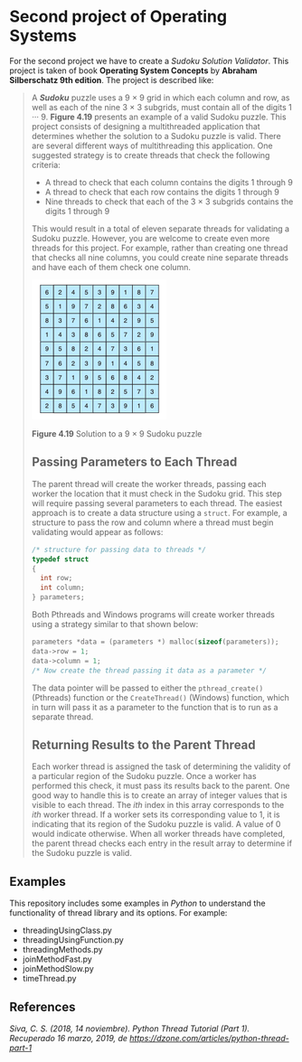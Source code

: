 # Second project of Operating Systems

For the second project we have to create a *Sudoku Solution Validator*. This project is taken of book **Operating System 
Concepts** by **Abraham Silberschatz 9th edition**. The project is described like: 

> A ***Sudoku*** puzzle uses a 9 × 9 grid in which each column and row, as well as each of the nine 3 × 3 subgrids, 
must contain all of the digits 1 ··· 9. **Figure 4.19** presents an example of a valid Sudoku puzzle. 
This project consists of designing a multithreaded application that determines whether the solution to
a Sudoku puzzle is valid. There are several different ways of multithreading this application. One
suggested strategy is to create threads that check the following criteria:
>
> - A thread to check that each column contains the digits 1 through 9
> - A thread to check that each row contains the digits 1 through 9
> - Nine threads to check that each of the 3 × 3 subgrids contains the digits 1 through 9
>
> This would result in a total of eleven separate threads for validating a
Sudoku puzzle. However, you are welcome to create even more threads for
this project. For example, rather than creating one thread that checks all nine columns, 
you could create nine separate threads and have each of them check one column.
>
> ![image](https://github.com/SkinnyDeiv/Sudoku/blob/master/images/sudokuInput.png)
>
> **Figure 4.19** Solution to a 9 × 9 Sudoku puzzle
>
> ## Passing Parameters to Each Thread
>
> The parent thread will create the worker threads, passing each worker the
location that it must check in the Sudoku grid. This step will require passing
several parameters to each thread. The easiest approach is to create a data
structure using a `struct`. For example, a structure to pass the row and column
where a thread must begin validating would appear as follows:
>
> ```C
> /* structure for passing data to threads */
> typedef struct
> {
>   int row;
>   int column;
> } parameters;
> ```
>
> Both Pthreads and Windows programs will create worker threads using a
strategy similar to that shown below:
>
> ```C
> parameters *data = (parameters *) malloc(sizeof(parameters));
> data->row = 1;
> data->column = 1;
> /* Now create the thread passing it data as a parameter */
> ```
> The data pointer will be passed to either the `pthread_create()` (Pthreads)
function or the `CreateThread()` (Windows) function, which in turn will pass
it as a parameter to the function that is to run as a separate thread.
>
> ## Returning Results to the Parent Thread
>
> Each worker thread is assigned the task of determining the validity of a
particular region of the Sudoku puzzle. Once a worker has performed this
check, it must pass its results back to the parent. One good way to handle this
is to create an array of integer values that is visible to each thread. The *ith*
index in this array corresponds to the *ith* worker thread. If a worker sets its
corresponding value to 1, it is indicating that its region of the Sudoku puzzle
is valid. A value of 0 would indicate otherwise. When all worker threads have
completed, the parent thread checks each entry in the result array to determine
if the Sudoku puzzle is valid.

## Examples 

This repository includes some examples in *Python* to understand the functionality 
of thread library and its options. For example: 
- threadingUsingClass.py
- threadingUsingFunction.py
- threadingMethods.py
- joinMethodFast.py
- joinMethodSlow.py
- timeThread.py

## References
*Siva, C. S. (2018, 14 noviembre). Python Thread Tutorial (Part 1). Recuperado 16 marzo, 2019, de https://dzone.com/articles/python-thread-part-1*
